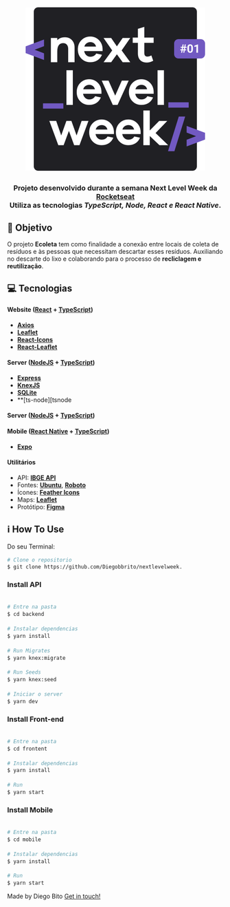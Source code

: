 <h1 align=center>
<img src="https://raw.githubusercontent.com/Diegobbrito/nextlevelweek/master/mobile/assets/logonlw.svg" />
</h1>

<h3 align="center">

Projeto desenvolvido durante a semana **Next Level Week** da **[Rocketseat](https://rocketseat.com.br)** 
 </br>Utiliza as tecnologias ***TypeScript, Node, React e React Native***.

</h3>

## **:rocket: Objetivo**

O projeto **Ecoleta** tem como finalidade a conexão entre locais de coleta de resíduos e às pessoas que necessitam descartar esses resíduos. Auxiliando no descarte do lixo e colaborando para o processo de **recliclagem e reutilização**.


## **:computer: Tecnologias**


#### **Website** ([React][react] + [TypeScript][typescript])

  - **[Axios][axios]**
  - **[Leaflet][leaflet]**
  - **[React-Icons][react_icons]**
  - **[React-Leaflet][react_leaflet]**


#### **Server** ([NodeJS][node] + [TypeScript][typescript])

  - **[Express][express]**
  - **[KnexJS][knex]**
  - **[SQLite][sqlite3]**
  - **[ts-node][tsnode
  #### **Server** ([NodeJS][node] + [TypeScript][typescript])

#### **Mobile** ([React Native][react_native] + [TypeScript][typescript])
- **[Expo][expo]**

#### **Utilitários**

- API: **[IBGE API][ibge_api]**
- Fontes: **[Ubuntu][font_ubuntu]**, **[Roboto][font_roboto]**
- Ícones: **[Feather Icons][feather_icons]**
- Maps: **[Leaflet][leaflet]**
- Protótipo: **[Figma](https://www.figma.com/)**

[font_roboto]: https://fonts.google.com/specimen/Roboto

[font_ubuntu]: https://fonts.google.com/specimen/Ubuntu


<!-- Techs -->

[react]: https://reactjs.org/

[typescript]: https://www.typescriptlang.org/

[node]: https://nodejs.org/en/

[leaflet]: https://react-leaflet.js.org/en/

[ibge_api]: https://servicodados.ibge.gov.br/api/docs/localidades?versao=1

[react_native]: https://github.com/facebook/react-native

[express]: https://expressjs.com/

[knex]: http://knexjs.org/

[sqlite3]: https://github.com/mapbox/node-sqlite3

[tsnode]: https://github.com/TypeStrong/ts-node

[feather_icons]: https://feathericons.com/

[react_leaflet]: https://react-leaflet.js.org/

[react_icons]: https://react-icons.github.io/react-icons/

[axios]: https://github.com/axios/axios

[expo]: https://expo.io/


## :information_source: How To Use

Do seu Terminal:
```bash
# Clone o repositorio
$ git clone https://github.com/Diegobbrito/nextlevelweek.
```

### Install API 

```bash

# Entre na pasta
$ cd backend

# Instalar dependencias
$ yarn install

# Run Migrates
$ yarn knex:migrate

# Run Seeds
$ yarn knex:seed

# Iniciar o server
$ yarn dev
```

### Install Front-end

```bash

# Entre na pasta
$ cd frontent

# Instalar dependencias
$ yarn install

# Run
$ yarn start
```

### Install Mobile

```bash

# Entre na pasta
$ cd mobile

# Instalar dependencias
$ yarn install

# Run
$ yarn start

```
Made by Diego Bito [Get in touch!](https://www.linkedin.com/in/diego-brito-3265b4188/)

[nodejs]: https://nodejs.org/
[typescript]: https://www.typescriptlang.org/
[reactjs]: https://reactjs.org
[yarn]: https://yarnpkg.com/
